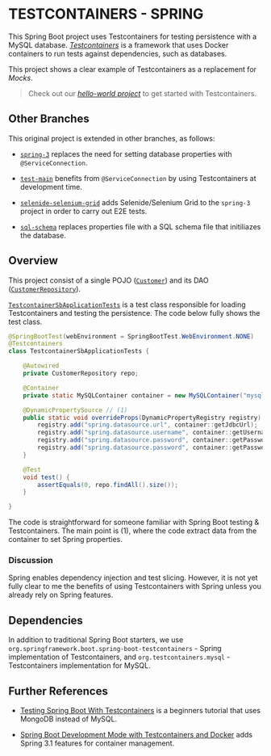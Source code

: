 # TESTCONTAINERS - SPRING
This Spring Boot project uses Testcontainers for testing persistence with a MySQL database. [_Testcontainers_](https://testcontainers.com) is a framework that uses Docker containers to run tests against dependencies, such as databases.

This project shows a clear example of Testcontainers as a replacement for _Mocks_.

> Check out our [_hello-world project_](https://github.com/gabrielcostasilva/testcontainers-hello-world.git) to get started with Testcontainers.

## Other Branches

This original project is extended in other branches, as follows:
- [`spring-3`](https://github.com/gabrielcostasilva/testcontainers-spring/tree/spring-3) replaces the need for setting database properties with `@ServiceConnection`.

- [`test-main`](https://github.com/gabrielcostasilva/testcontainers-spring/tree/test-main) benefits from `@ServiceConnection` by using Testcontainers at development time.

- [`selenide-selenium-grid`](https://github.com/gabrielcostasilva/testcontainers-spring/tree/selenide-selenium-grid) adds Selenide/Selenium Grid to the `spring-3` project in order to carry out E2E tests.

- [`sql-schema`](https://github.com/gabrielcostasilva/testcontainers-spring/tree/sql-schema) replaces properties file with a SQL schema file that initiliazes the database.

## Overview
This project consist of a single POJO ([`Customer`](./src/main/java/com/example/testcontainersb/Customer.java)) and its DAO ([`CustomerRepository`](./src/main/java/com/example/testcontainersb/CustomerRepository.java)). 

[`TestcontainerSbApplicationTests`](./src/test/java/com/example/testcontainersb/TestcontainerSbApplicationTests.java) is a test class responsible for loading Testcontainers and testing the persistence. The code below fully shows the test class.

```java
@SpringBootTest(webEnvironment = SpringBootTest.WebEnvironment.NONE)
@Testcontainers
class TestcontainerSbApplicationTests {

	@Autowired
	private CustomerRepository repo;

	@Container
	private static MySQLContainer container = new MySQLContainer("mysql:8.0.26");

	@DynamicPropertySource // (1)
	public static void overrideProps(DynamicPropertyRegistry registry) {
		registry.add("spring.datasource.url", container::getJdbcUrl);
		registry.add("spring.datasource.username", container::getUsername);
		registry.add("spring.datasource.password", container::getPassword);
		registry.add("spring.datasource.password", container::getPassword);
	}

	@Test
	void test() {
		assertEquals(0, repo.findAll().size());
	}

}
```
The code is straightforward for someone familiar with Spring Boot testing & Testcontainers. The main point is (1), where the code extract data from the container to set Spring properties.

### Discussion
Spring enables dependency injection and test slicing. However, it is not yet fully clear to me the benefits of using Testcontainers with Spring unless you already rely on Spring features. 


## Dependencies
In addition to traditional Spring Boot starters, we use `org.springframework.boot.spring-boot-testcontainers` - Spring implementation of Testcontainers, and `org.testcontainers.mysql` - Testcontainers implementation for MySQL.

## Further References

- [Testing Spring Boot With Testcontainers](https://blog.scottlogic.com/2023/02/27/testing-spring-boot-with-testcontainers.html) is a beginners tutorial that uses MongoDB instead of MySQL.

- [Spring Boot Development Mode with Testcontainers and Docker](https://piotrminkowski.com/2023/05/26/spring-boot-development-mode-with-testcontainers-and-docker/) adds Spring 3.1 features for container management.
